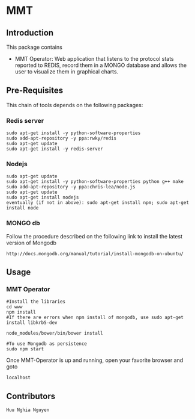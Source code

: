 # MMT 

## Introduction
This package contains

 * MMT Operator: Web application that listens to the protocol stats reported to REDIS, record them in a MONGO database and allows the user to visualize them in graphical charts. 

## Pre-Requisites

This chain of tools depends on the following packages:

### Redis server

    sudo apt-get install -y python-software-properties
    sudo add-apt-repository -y ppa:rwky/redis
    sudo apt-get update
    sudo apt-get install -y redis-server

### Nodejs 

    sudo apt-get update
    sudo apt-get install -y python-software-properties python g++ make
    sudo add-apt-repository -y ppa:chris-lea/node.js
    sudo apt-get update
    sudo apt-get install nodejs
    eventually (if not in above): sudo apt-get install npm; sudo apt-get install node

### MONGO db

Follow the procedure described on the following link to install the latest version of Mongodb

    http://docs.mongodb.org/manual/tutorial/install-mongodb-on-ubuntu/

## Usage

### MMT Operator
    #Install the libraries
    cd www
    npm install
    #If there are errors when npm install of mongodb, use sudo apt-get install libkrb5-dev
    
    node_modules/bower/bin/bower install
    
    #To use Mongodb as persistence
    sudo npm start
    
Once MMT-Operator is up and running, open your favorite browser and goto

    localhost

## Contributors

    Huu Nghia Nguyen